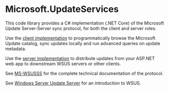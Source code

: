 # Microsoft.UpdateServices

This code library provides a C# implementation (.NET Core) of the Microsoft Update Server-Server sync protocol, for both the client and server roles.

Use the [client implementation](api/index.html#the-upstreamserverclient) to programmatically browse the Microsoft Update catalog, sync updates locally and run advanced queries on update metadata.

Use the [server implementation](api/index.html#the-upsteam-server) to distribute updates from your ASP.NET web app to downstream WSUS servers or other clients.

See [MS-WSUSSS](https://docs.microsoft.com/en-us/openspecs/windows_protocols/ms-wsusss/f49f0c3e-a426-4b4b-b401-9aeb2892815c) for the complete technical documentation of the protocol.

See [Windows Server Update Server](https://docs.microsoft.com/en-us/windows-server/administration/windows-server-update-services/get-started/windows-server-update-services-wsus) for an introduction to WSUS.
